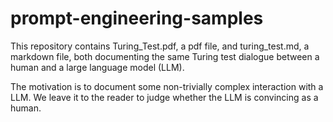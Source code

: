 # prompt-engineering-samples

This repository contains Turing_Test.pdf, a pdf file, and turing_test.md, a markdown file, 
both documenting the same Turing test dialogue between a human and a large language model (LLM).
    
The motivation is to document some non-trivially complex interaction with a LLM. We leave it to
the reader to judge whether the LLM is convincing as a human.
